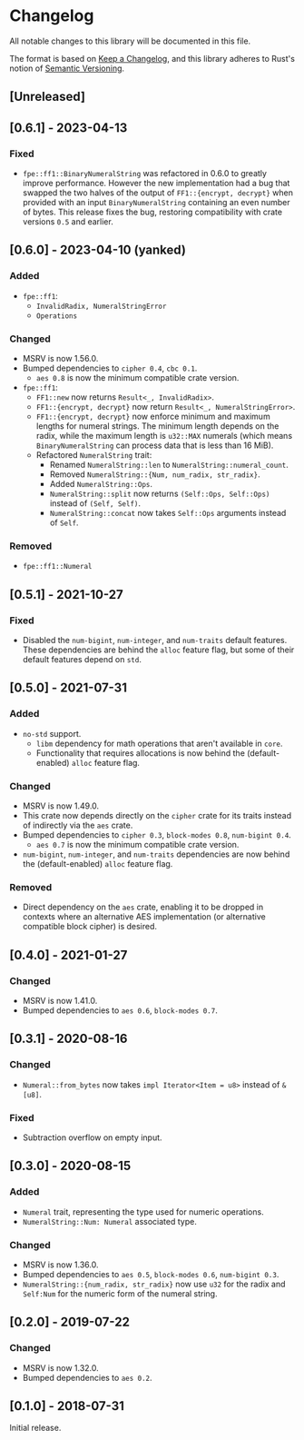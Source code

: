 # Changelog
All notable changes to this library will be documented in this file.

The format is based on [Keep a Changelog](https://keepachangelog.com/en/1.0.0/),
and this library adheres to Rust's notion of
[Semantic Versioning](https://semver.org/spec/v2.0.0.html).

## [Unreleased]

## [0.6.1] - 2023-04-13
### Fixed
- `fpe::ff1::BinaryNumeralString` was refactored in 0.6.0 to greatly improve
  performance. However the new implementation had a bug that swapped the two
  halves of the output of `FF1::{encrypt, decrypt}` when provided with an input
  `BinaryNumeralString` containing an even number of bytes. This release fixes
  the bug, restoring compatibility with crate versions `0.5` and earlier.

## [0.6.0] - 2023-04-10 (yanked)
### Added
- `fpe::ff1`:
  - `InvalidRadix, NumeralStringError`
  - `Operations`

### Changed
- MSRV is now 1.56.0.
- Bumped dependencies to `cipher 0.4`, `cbc 0.1`.
  - `aes 0.8` is now the minimum compatible crate version.
- `fpe::ff1`:
  - `FF1::new` now returns `Result<_, InvalidRadix>`.
  - `FF1::{encrypt, decrypt}` now return `Result<_, NumeralStringError>`.
  - `FF1::{encrypt, decrypt}` now enforce minimum and maximum lengths for
    numeral strings. The minimum length depends on the radix, while the maximum
    length is `u32::MAX` numerals (which means `BinaryNumeralString` can process
    data that is less than 16 MiB).
  - Refactored `NumeralString` trait:
    - Renamed `NumeralString::len` to `NumeralString::numeral_count`.
    - Removed `NumeralString::{Num, num_radix, str_radix}`.
    - Added `NumeralString::Ops`.
    - `NumeralString::split` now returns `(Self::Ops, Self::Ops)` instead of
      `(Self, Self)`.
    - `NumeralString::concat` now takes `Self::Ops` arguments instead of `Self`.

### Removed
- `fpe::ff1::Numeral`

## [0.5.1] - 2021-10-27
### Fixed
- Disabled the `num-bigint`, `num-integer`, and `num-traits` default features.
  These dependencies are behind the `alloc` feature flag, but some of their
  default features depend on `std`.

## [0.5.0] - 2021-07-31
### Added
- `no-std` support.
  - `libm` dependency for math operations that aren't available in `core`.
  - Functionality that requires allocations is now behind the (default-enabled)
    `alloc` feature flag.

### Changed
- MSRV is now 1.49.0.
- This crate now depends directly on the `cipher` crate for its traits instead
  of indirectly via the `aes` crate.
- Bumped dependencies to `cipher 0.3`, `block-modes 0.8`, `num-bigint 0.4`.
  - `aes 0.7` is now the minimum compatible crate version.
- `num-bigint`, `num-integer`, and `num-traits` dependencies are now behind the
  (default-enabled) `alloc` feature flag.

### Removed
- Direct dependency on the `aes` crate, enabling it to be dropped in contexts
  where an alternative AES implementation (or alternative compatible block
  cipher) is desired.

## [0.4.0] - 2021-01-27
### Changed
- MSRV is now 1.41.0.
- Bumped dependencies to `aes 0.6`, `block-modes 0.7`.

## [0.3.1] - 2020-08-16
### Changed
- `Numeral::from_bytes` now takes `impl Iterator<Item = u8>` instead of `&[u8]`.

### Fixed
- Subtraction overflow on empty input.

## [0.3.0] - 2020-08-15
### Added
- `Numeral` trait, representing the type used for numeric operations.
- `NumeralString::Num: Numeral` associated type.

### Changed
- MSRV is now 1.36.0.
- Bumped dependencies to `aes 0.5`, `block-modes 0.6`, `num-bigint 0.3`.
- `NumeralString::{num_radix, str_radix}` now use `u32` for the radix and
  `Self:Num` for the numeric form of the numeral string.

## [0.2.0] - 2019-07-22
### Changed
- MSRV is now 1.32.0.
- Bumped dependencies to `aes 0.2`.

## [0.1.0] - 2018-07-31
Initial release.
